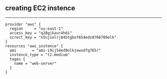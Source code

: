 ## creating EC2 instence 
___________________________

    provider "aws" {
      region     = "us-east-1"
      access_key = "q28gjkaur4hdi"
      screct_key = "n5ujsolrj845tgbn7654edv8766789olk"
    }
    resources "aws_instence" {
      ami       = "ami-i9ij54ed9olkjewsdfg765r"
      instence_type = "t2.medium"
      tages {
        name = "web-server"
      }   
    }  
